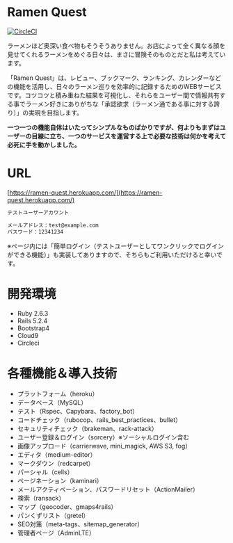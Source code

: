 # Ramen Quest

[![CircleCI](https://circleci.com/gh/kazama1209/ramen-quest.svg?style=shield)](https://circleci.com/gh/kazama1209/ramen-quest)

ラーメンほど奥深い食べ物もそうそうありません。お店によって全く異なる顔を見せてくれるラーメンをめぐる日々は、まさに冒険そのものとだと私は考えています。

「Ramen Quest」は、レビュー、ブックマーク、ランキング、カレンダーなどの機能を活用し、日々のラーメン巡りを効率的に記録するためのWEBサービスです。コツコツと積み重ねた結果を可視化し、それらをユーザー間で情報共有する事でラーメン好きにありがちな「承認欲求（ラーメン通である事に対する誇り）」の実現を目指します。

**一つ一つの機能自体はいたってシンプルなものばかりですが、何よりもまずはユーザーの目線に立ち、一つのサービスを運営する上で必要な技術は何かを考えて必死に手を動かしました。**

# URL

[https://ramen-quest.herokuapp.com/](https://ramen-quest.herokuapp.com/)

```HTML
テストユーザーアカウント

メールアドレス：test@example.com
パスワード：12341234
```

※ページ内には「簡単ログイン（テストユーザーとしてワンクリックでログインができる機能）」も実装してありますので、そちらもご利用いただけると幸いです。

# 開発環境

- Ruby 2.6.3
- Rails 5.2.4
- Bootstrap4
- Cloud9
- Circleci

# 各種機能＆導入技術

- プラットフォーム（heroku）
- データベース（MySQL）
- テスト（Rspec、Capybara、factory_bot）
- コードチェック（rubocop、rails_best_practices、bullet）
- セキュリティチェック（brakeman、rack-attack）
- ユーザー登録＆ログイン（sorcery）※ソーシャルログイン含む
- 画像アップロード（carrierwave, mini_magick, AWS S3, fog）
- エディタ（medium-editor）
- マークダウン（redcarpet）
- パーシャル（cells）
- ページネーション（kaminari）
- メールアクティベーション、パスワードリセット（ActionMailer）
- 検索（ransack）
- マップ（geocoder、gmaps4rails）
- パンくずリスト（gretel）
- SEO対策（meta-tags、sitemap_generator）
- 管理者ページ（AdminLTE）
